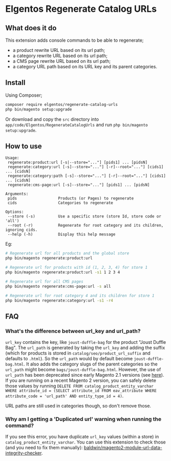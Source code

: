 # Elgentos Regenerate Catalog URLs

## What does it do
This extension adds console commands to be able to regenerate;

- a product rewrite URL based on its url path;
- a category rewrite URL based on its url path;
- a CMS page rewrite URL based on its url path;
- a category URL path based on its URL key and its parent categories.

## Install
Using Composer;

```sh
composer require elgentos/regenerate-catalog-urls
php bin/magento setup:upgrade
```

Or download and copy the `src` directory into `app/code/Elgentos/RegenerateCatalogUrls` and run `php bin/magento setup:upgrade`.

## How to use
```
Usage:
 regenerate:product:url [-s|--store="..."] [pids1] ... [pidsN]
 regenerate:category:url [-s]--store="..."] [-r]--root="..."] [cids1] ... [cidsN]
 regenerate:category:path [-s]--store="..."] [-r]--root="..."] [cids1] ... [cidsN]
 regenerate:cms-page:url [-s]--store="..."] [pids1] ... [pidsN]

Arguments:
 pids                  Products (or Pages) to regenerate
 cids                  Categories to regenerate

Options:
 --store (-s)          Use a specific store (store Id, store code or 'all')
 --root (-r)           Regenerate for root category and its children, ignoring cids. 
 --help (-h)           Display this help message
```

Eg:
```sh
# Regenerate url for all products and the global store
php bin/magento regenerate:product:url

# Regenerate url for products with id (1, 2, 3, 4) for store 1
php bin/magento regenerate:product:url -s1 1 2 3 4

# Regenerate url for all CMS pages
php bin/magento regenerate:cms-page:url -s all

# Regenerate url for root category 4 and its children for store 1
php bin/magento regenerate:category:url -s1 -r4
```

## FAQ

### What's the difference between url_key and url_path?
`url_key` contains the key, like `joust-duffle-bag` for the product "Joust Duffle Bag". The `url_path` is generated by taking the `url_key` and adding the suffix (which for products is stored in `catalog/seo/product_url_suffix` and defaults to `.html`). So the `url_path` would by default become `joust-duffle-bag.html`. It also adds the category slugs of the parent categories so the `url_path` might become `bags/joust-duffle-bag.html`. However, the use of `url_path` has been deprecated since early Magento 2.1 versions (see [here](https://github.com/magento/magento2/issues/9113)). If you are running on a recent Magento 2 version, you can safely delete those values by running `DELETE FROM catalog_product_entity_varchar WHERE attribute_id = (SELECT attribute_id FROM eav_attribute WHERE attribute_code = 'url_path' AND entity_type_id = 4)`.

URL paths are still used in categories though, so don't remove those.

### Why am I getting a 'Duplicated url' warning when running the command?
If you see this error, you have duplicate `url_key` values (within a store) in `catalog_product_entity_varchar`. You can use this extension to check those (and you need to fix them manually): [baldwin/magento2-module-url-data-integrity-checker](https://github.com/baldwin-agency/magento2-module-url-data-integrity-checker).
